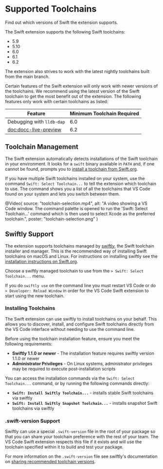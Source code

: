 # Supported Toolchains

Find out which versions of Swift the extension supports.

The Swift extension supports the following Swift toolchains:
 * 5.9
 * 5.10
 * 6.0
 * 6.1
 * 6.2

The extension also strives to work with the latest nightly toolchains built from the main branch.

Certain features of the Swift extension will only work with newer versions of the toolchains. We recommend using the latest version of the Swift toolchain to get the most benefit out of the extension. The following features only work with certain toolchains as listed:

Feature                    | Minimum Toolchain Required
-------------------------- | ------------------------------------- 
Debugging with `lldb-dap`  | 6.0
<doc:docc-live-preview>    | 6.2

## Toolchain Management

The Swift extension automatically detects installations of the Swift toolchain in your environment. It looks for a `swift` binary available in `PATH` and, if one cannot be found, prompts you to [install a toolchain from Swift.org](https://www.swift.org/install).

If you have multiple Swift toolchains installed on your system, use the command `Swift: Select Toolchain...` to tell the extension which toolchain to use. The command shows you a list of all the toolchains that VS Code found on your system and lets you switch between them.

@Video(
    source: "toolchain-selection.mp4",
    alt: "A video showing a VS Code window. The command palette is opened to run the 'Swift: Select Toolchain...' command which is then used to select Xcode as the preferred toolchain.",
    poster: "toolchain-selection.png"
)

## Swiftly Support

The extension supports toolchains managed by [swiftly](https://github.com/swiftlang/swiftly), the Swift toolchain installer and manager. This is the recommended way of installing Swift toolchains on macOS and Linux. For instructions on installing swiftly see the [installation instructions on Swift.org](https://www.swift.org/install).

Choose a swiftly managed toolchain to use from the `> Swift: Select Toolchain...` menu.

If you do `swiftly use` on the command line you must restart VS Code or do `> Developer: Reload Window` in order for the VS Code Swift extension to start using the new toolchain.

### Installing Toolchains

The Swift extension can use swiftly to install toolchains on your behalf. This allows you to discover, install, and configure Swift toolchains directly from the VS Code interface without needing to use the command line.

Before using the toolchain installation feature, ensure you meet the following requirements:

* **Swiftly 1.1.0 or newer** - The installation feature requires swiftly version 1.1.0 or newer
* **Administrator Privileges** - On Linux systems, administrator privileges may be required to execute post-installation scripts

You can access the installation commands via the `Swift: Select Toolchain...` command, or by running the following commands directly:
- **`Swift: Install Swiftly Toolchain...`** - installs stable Swift toolchains via swiftly
- **`Swift: Install Swiftly Snapshot Toolchain...`** - installs snapshot Swift toolchains via swiftly

### .swift-version Support

Swiftly can use a special `.swift-version` file in the root of your package so that you can share your toolchain preference with the rest of your team. The VS Code Swift extension respects this file if it exists and will use the toolchain specified within it to build and test your package.

For more information on the `.swift-version` file see swiftly's documentation on [sharing recommended toolchain versions](https://swiftpackageindex.com/swiftlang/swiftly/main/documentation/swiftlydocs/use-toolchains#Sharing-recommended-toolchain-versions).

